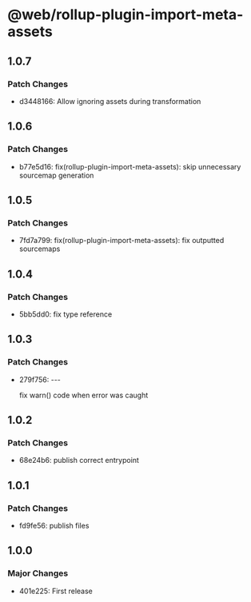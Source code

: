 # @web/rollup-plugin-import-meta-assets

## 1.0.7

### Patch Changes

- d3448166: Allow ignoring assets during transformation

## 1.0.6

### Patch Changes

- b77e5d16: fix(rollup-plugin-import-meta-assets): skip unnecessary sourcemap generation

## 1.0.5

### Patch Changes

- 7fd7a799: fix(rollup-plugin-import-meta-assets): fix outputted sourcemaps

## 1.0.4

### Patch Changes

- 5bb5dd0: fix type reference

## 1.0.3

### Patch Changes

- 279f756: ---

  fix warn() code when error was caught

## 1.0.2

### Patch Changes

- 68e24b6: publish correct entrypoint

## 1.0.1

### Patch Changes

- fd9fe56: publish files

## 1.0.0

### Major Changes

- 401e225: First release
